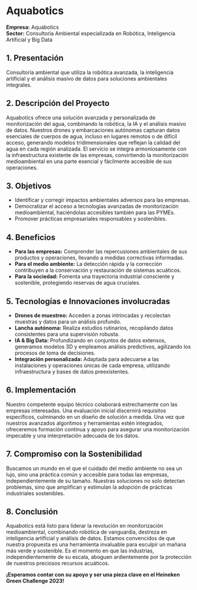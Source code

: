 # Aquabotics

**Empresa:** Aquabotics  
**Sector:** Consultoría Ambiental especializada en Robótica, Inteligencia Artificial y Big Data

## 1. Presentación

Consultoría ambiental que utiliza la robótica avanzada, la inteligencia artificial y el análisis masivo de datos para soluciones ambientales integrales.

## 2. Descripción del Proyecto

Aquabotics ofrece una solución avanzada y personalizada de monitorización del agua, combinando la robótica, la IA y el análisis masivo de datos. Nuestros drones y embarcaciones autónomas capturan datos esenciales de cuerpos de agua, incluso en lugares remotos o de difícil acceso, generando modelos tridimensionales que reflejan la calidad del agua en cada región analizada. El servicio se integra armoniosamente con la infraestructura existente de las empresas, convirtiendo la monitorización medioambiental en una parte esencial y fácilmente accesible de sus operaciones.

## 3. Objetivos

- Identificar y corregir impactos ambientales adversos para las empresas.
- Democratizar el acceso a tecnologías avanzadas de monitorización medioambiental, haciéndolas accesibles también para las PYMEs.
- Promover prácticas empresariales responsables y sostenibles.

## 4. Beneficios

- **Para las empresas:** Comprender las repercusiones ambientales de sus productos y operaciones, llevando a medidas correctivas informadas.
- **Para el medio ambiente:** La detección rápida y la corrección contribuyen a la conservación y restauración de sistemas acuáticos.
- **Para la sociedad:** Fomenta una trayectoria industrial consciente y sostenible, protegiendo reservas de agua cruciales.

## 5. Tecnologías e Innovaciones involucradas

- **Drones de muestreo:** Acceden a zonas intrincadas y recolectan muestras y datos para un análisis profundo.
- **Lancha autónoma:** Realiza estudios rutinarios, recopilando datos consistentes para una supervisión robusta.
- **IA & Big Data:** Profundizando en conjuntos de datos extensos, generamos modelos 3D y empleamos análisis predictivos, agilizando los procesos de toma de decisiones.
- **Integración personalizada:** Adaptada para adecuarse a las instalaciones y operaciones únicas de cada empresa, utilizando infraestructura y bases de datos preexistentes.

## 6. Implementación

Nuestro competente equipo técnico colaborará estrechamente con las empresas interesadas. Una evaluación inicial discernirá requisitos específicos, culminando en un diseño de solución a medida. Una vez que nuestros avanzados algoritmos y herramientas estén integrados, ofreceremos formación continua y apoyo para asegurar una monitorización impecable y una interpretación adecuada de los datos.

## 7. Compromiso con la Sostenibilidad

Buscamos un mundo en el que el cuidado del medio ambiente no sea un lujo, sino una práctica común y accesible para todas las empresas, independientemente de su tamaño. Nuestras soluciones no solo detectan problemas, sino que amplifican y estimulan la adopción de prácticas industriales sostenibles.

## 8. Conclusión

Aquabotics está listo para liderar la revolución en monitorización medioambiental, combinando robótica de vanguardia, destreza en inteligencia artificial y análisis de datos. Estamos convencidos de que nuestra propuesta es una herramienta invaluable para esculpir un mañana más verde y sostenible. Es el momento en que las industrias, independientemente de su escala, aboguen ardientemente por la protección de nuestros preciosos recursos acuáticos.

**¡Esperamos contar con su apoyo y ser una pieza clave en el Heineken Green Challenge 2023!**
